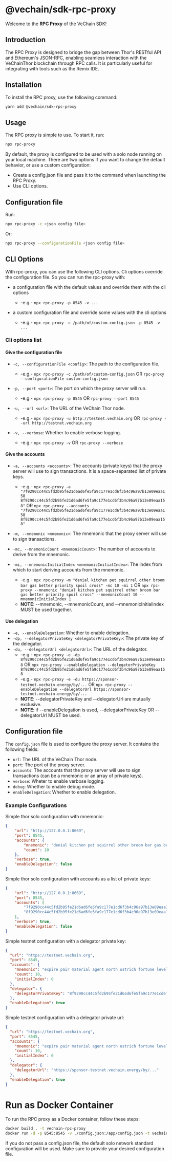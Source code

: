 # @vechain/sdk-rpc-proxy

Welcome to the **RPC Proxy** of the VeChain SDK!

## Introduction

The RPC Proxy is designed to bridge the gap between Thor's RESTful API and Ethereum's JSON-RPC, enabling seamless
interaction with the VeChainThor blockchain through RPC calls. It is particularly useful for integrating with tools such
as the Remix IDE.

## Installation

To install the RPC proxy, use the following command:

``` bash
yarn add @vechain/sdk-rpc-proxy
```

## Usage

The RPC proxy is simple to use. To start it, run:

``` bash
npx rpc-proxy
```

By default, the proxy is configured to be used with a solo node running on your local machine. There are two options if you want to change the default behavior, or use a custom configuration:
 - Create a config.json file and pass it to the command when launching the RPC Proxy.
 - Use CLI options.

## Configuration file

Run:

``` bash
npx rpc-proxy -c <json config file>
```

Or:

``` bash
npx rpc-proxy --configurationFile <json config file>
```

## CLI Options

With rpc-proxy, you can use the following CLI options.
Cli options override the configuration file.
So you can run the rpc-proxy with:

- a configuration file with the default values and override them with the cli options
    - -e.g.- `npx rpc-proxy -p 8545 -v ...`

- a custom configuration file and override some values with the cli options
    - -e.g.- `npx rpc-proxy -c /path/of/custom-config.json -p 8545 -v ...`

### Cli options list

#### Give the configuration file

- `-c, --configurationFile <config>`: The path to the configuration file.
    - -e.g.- `npx rpc-proxy -c /path/of/custom-config.json` OR `rpc-proxy --configurationFile custom-config.json`

- `-p, --port <port>`: The port on which the proxy server will run.
    - -e.g.- `npx rpc-proxy -p 8545` OR `rpc-proxy --port 8545`

- `-u, --url <url>`: The URL of the VeChain Thor node.
    - -e.g.- `npx rpc-proxy -u http://testnet.vechain.org` OR `rpc-proxy --url http://testnet.vechain.org`

- `-v, --verbose`: Whether to enable verbose logging.
    - -e.g.- `npx rpc-proxy -v` OR `rpc-proxy --verbose`

#### Give the accounts

- `-a, --accounts <accounts>`: The accounts (private keys) that the proxy server will use to sign transactions. It is a
  space-separated list of private keys.
    - -e.g.- `npx rpc-proxy -a "7f9290cc44c5fd2b95fe21d6ad6fe5fa9c177e1cd6f3b4c96a97b13e09eaa158 8f9290cc44c5fd2b95fe21d6ad6fe5fa9c177e1cd6f3b4c96a97b13e09eaa158"`
    OR `npx rpc-proxy --accounts "7f9290cc44c5fd2b95fe21d6ad6fe5fa9c177e1cd6f3b4c96a97b13e09eaa158 8f9290cc44c5fd2b95fe21d6ad6fe5fa9c177e1cd6f3b4c96a97b13e09eaa158"`

- `-m, --mnemonic <mnemonic>`: The mnemonic that the proxy server will use to sign transactions.
- `-mc, --mnemonicCount <mnemonicCount>`: The number of accounts to derive from the mnemonic.
- `-mi, --mnemonicInitialIndex <mnemonicInitialIndex>`: The index from which to start deriving accounts from the
  mnemonic.
    - -e.g.- `npx rpc-proxy -m "denial kitchen pet squirrel other broom bar gas better priority spoil cross" -mc 10 -mi 1`
      OR `npx rpc-proxy --mnemonic "denial kitchen pet squirrel other broom bar gas better priority spoil cross" --mnemonicCount 10 --mnemonicInitialIndex 1`
    - **NOTE**: --mnemonic, --mnemonicCount, and --mnemonicInitialIndex MUST be used together.

#### Use delegation

- `-e, --enableDelegation`: Whether to enable delegation.
- `-dp, --delegatorPrivateKey <delegatorPrivateKey>`: The private key of the delegator.
- `-du, --delegatorUrl <delegatorUrl>`: The URL of the delegator.
    - -e.g.- `npx rpc-proxy -e -dp 8f9290cc44c5fd2b95fe21d6ad6fe5fa9c177e1cd6f3b4c96a97b13e09eaa158`
      OR `npx rpc-proxy --enableDelegation --delegatorPrivateKey 8f9290cc44c5fd2b95fe21d6ad6fe5fa9c177e1cd6f3b4c96a97b13e09eaa158`
    - -e.g.- `npx rpc-proxy -e -du https://sponsor-testnet.vechain.energy/by/...`
      OR `npx rpc-proxy --enableDelegation --delegatorUrl https://sponsor-testnet.vechain.energy/by/...`
    - **NOTE**: --delegatorPrivateKey and --delegatorUrl are mutually exclusive.
    - **NOTE**: if --enableDelegation is used, --delegatorPrivateKey OR --delegatorUrl MUST be used.

## Configuration file

The `config.json` file is used to configure the proxy server. It contains the following fields:

- `url`: The URL of the VeChain Thor node.
- `port`: The port of the proxy server.
- `accounts`: The accounts that the proxy server will use to sign transactions (can be a mnemonic or an array of private
  keys).
- `verbose`: Wheter to enable verbose logging.
- `debug`: Whether to enable debug mode.
- `enableDelegation`: Whether to enable delegation.

### Example Configurations

Simple thor solo configuration with mnemonic:

``` json
{
    "url": "http://127.0.0.1:8669",
    "port": 8545,
    "accounts": {
        "mnemonic": "denial kitchen pet squirrel other broom bar gas better priority spoil cross",
        "count": 10
    },
    "verbose": true,
    "enableDelegation": false
}
```

Simple thor solo configuration with accounts as a list of private keys:

``` json
{
    "url": "http://127.0.0.1:8669",
    "port": 8545,
    "accounts": [
        "7f9290cc44c5fd2b95fe21d6ad6fe5fa9c177e1cd6f3b4c96a97b13e09eaa158",
        "8f9290cc44c5fd2b95fe21d6ad6fe5fa9c177e1cd6f3b4c96a97b13e09eaa158"
    ],
    "verbose": true,
    "enableDelegation": false
}
```

Simple testnet configuration with a delegator private key:

``` json
{
  "url": "https://testnet.vechain.org",
  "port": 8545,
  "accounts": {
    "mnemonic": "expire pair material agent north ostrich fortune level cousin snow mixture nurse",
    "count": 10,
    "initialIndex": 0
  },
  "delegator": {
    "delegatorPrivateKey": "8f9290cc44c5fd2b95fe21d6ad6fe5fa9c177e1cd6f3b4c96a97b13e09eaa158"
  },
  "enableDelegation": true
}
```

Simple testnet configuration with a delegator private url:

``` json
{
  "url": "https://testnet.vechain.org",
  "port": 8545,
  "accounts": {
    "mnemonic": "expire pair material agent north ostrich fortune level cousin snow mixture nurse",
    "count": 10,
    "initialIndex": 0
  },
  "delegator": {
    "delegatorUrl": "https://sponsor-testnet.vechain.energy/by/..."
  },
  "enableDelegation": true
}
```

# Run as Docker Container

To run the RPC proxy as a Docker container, follow these steps:

``` bash
docker build . -t vechain-rpc-proxy
docker run -d -p 8545:8545 -v ./config.json:/app/config.json -t vechain-rpc-proxy
```

If you do not pass a config.json file, the default solo network standard configuration will be used. Make sure to
provide your desired configuration file.
